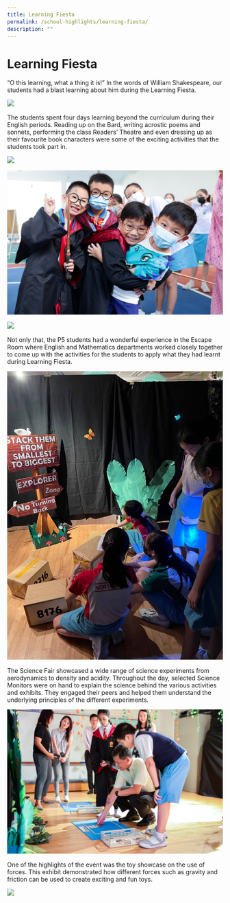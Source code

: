 ```yaml
---
title: Learning Fiesta
permalink: /school-highlights/learning-fiesta/
description: ""
---
```

# Learning Fiesta

“O this learning, what a thing it is!” In the words of William Shakespeare, our students had a blast learning about him during the Learning Fiesta. 

![](/images/Photos%20Used/Learning%20Fiesta/minchan_schoolvisit_nps_20230329_101.jpg)

The students spent four days learning beyond the curriculum during their English periods. Reading up on the Bard, writing acrostic poems and sonnets, performing the class Readers’ Theatre and even dressing up as their favourite book characters were some of the exciting activities that the students took part in.

![](/images/Photos%20Used/Learning%20Fiesta/minchan_schoolvisit_nps_20230329_060.jpg)

![](/images/Photos%20Used/Learning%20Fiesta/minchan_schoolvisit_nps_20230329_114.jpg)

![](/images/Photos%20Used/Learning%20Fiesta/minchan_schoolvisit_nps_20230329_123.jpg)

Not only that, the P5 students had a wonderful experience in the Escape Room where English and Mathematics departments worked closely together to come up with the activities for the students to apply what they had learnt during Learning Fiesta. 

![](/images/Photos%20Used/Learning%20Fiesta/p5&6%20escape%20room%202.jpg)

The Science Fair showcased a wide range of science experiments from aerodynamics to density and acidity. Throughout the day, selected Science Monitors were on hand to explain the science behind the various activities and exhibits. They engaged their peers and helped them understand the underlying principles of the different experiments. 

![](/images/Photos%20Used/Learning%20Fiesta/minchan_schoolvisit_nps_20230329_024.jpg)

One of the highlights of the event was the toy showcase on the use of forces. This exhibit demonstrated how different forces such as gravity and friction can be used to create exciting and fun toys.

![](/images/Photos%20Used/Learning%20Fiesta/minchan_schoolvisit_nps_20230329_048.jpg)




